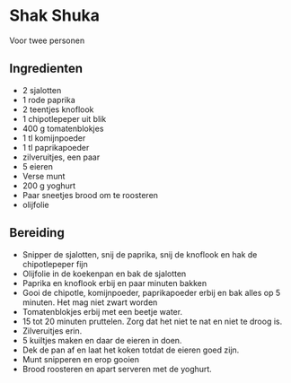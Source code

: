 # Shak Shuka

Voor twee personen

## Ingredienten
- 2 sjalotten
- 1 rode paprika
- 2 teentjes knoflook
- 1 chipotlepeper uit blik
- 400 g tomatenblokjes
- 1 tl komijnpoeder
- 1 tl paprikapoeder
- zilveruitjes, een paar
- 5 eieren
- Verse munt
- 200 g yoghurt
- Paar sneetjes brood om te roosteren
- olijfolie

## Bereiding
- Snipper de sjalotten, snij de paprika, snij de knoflook en hak de chipotlepeper fijn
- Olijfolie in de koekenpan en bak de sjalotten
- Paprika en knoflook erbij en paar minuten bakken
- Gooi de chipotle, komijnpoeder, paprikapoeder erbij en bak alles op 5 minuten. Het mag niet zwart worden
- Tomatenblokjes erbij met een beetje water.
- 15 tot 20 minuten pruttelen. Zorg dat het niet te nat en niet te droog is.
- Zilveruitjes erin.
- 5 kuiltjes maken en daar de eieren in doen.
- Dek de pan af en laat het koken totdat de eieren goed zijn.
- Munt snipperen en erop gooien
- Brood roosteren en apart serveren met de yoghurt.